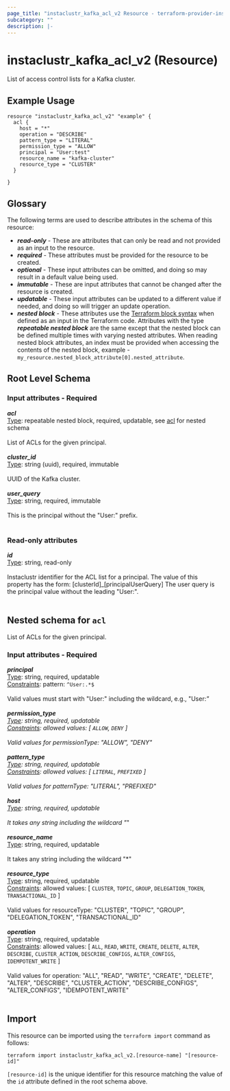 ```yaml
---
page_title: "instaclustr_kafka_acl_v2 Resource - terraform-provider-instaclustr"
subcategory: ""
description: |-
---
```


# instaclustr_kafka_acl_v2 (Resource)
List of access control lists for a Kafka cluster.
## Example Usage
```
resource "instaclustr_kafka_acl_v2" "example" {
  acl {
    host = "*"
    operation = "DESCRIBE"
    pattern_type = "LITERAL"
    permission_type = "ALLOW"
    principal = "User:test"
    resource_name = "kafka-cluster"
    resource_type = "CLUSTER"
  }

}
```
## Glossary
The following terms are used to describe attributes in the schema of this resource:
- **_read-only_** - These are attributes that can only be read and not provided as an input to the resource.
- **_required_** - These attributes must be provided for the resource to be created.
- **_optional_** - These input attributes can be omitted, and doing so may result in a default value being used.
- **_immutable_** - These are input attributes that cannot be changed after the resource is created.
- **_updatable_** - These input attributes can be updated to a different value if needed, and doing so will trigger an update operation.
- **_nested block_** - These attributes use the [Terraform block syntax](https://www.terraform.io/language/attr-as-blocks) when defined as an input in the Terraform code. Attributes with the type **_repeatable nested block_** are the same except that the nested block can be defined multiple times with varying nested attributes. When reading nested block attributes, an index must be provided when accessing the contents of the nested block, example - `my_resource.nested_block_attribute[0].nested_attribute`.
## Root Level Schema
### Input attributes - Required
*___acl___*<br>
<ins>Type</ins>: repeatable nested block, required, updatable, see [acl](#nested--acl) for nested schema<br>
<br>List of ACLs for the given principal.<br><br>
*___cluster_id___*<br>
<ins>Type</ins>: string (uuid), required, immutable<br>
<br>UUID of the Kafka cluster.<br><br>
*___user_query___*<br>
<ins>Type</ins>: string, required, immutable<br>
<br>This is the principal without the "User:" prefix.<br><br>
### Read-only attributes
*___id___*<br>
<ins>Type</ins>: string, read-only<br>
<br>Instaclustr identifier for the ACL list for a principal. The value of this property has the form: [clusterId]_[principalUserQuery]
The user query is the principal value without the leading "User:".<br><br>
<a id="nested--acl"></a>
## Nested schema for `acl`
List of ACLs for the given principal.<br>
### Input attributes - Required
*___principal___*<br>
<ins>Type</ins>: string, required, updatable<br>
<ins>Constraints</ins>: pattern: `^User:.*$`<br><br>Valid values must start with "User:" including the wildcard, e.g., "User:*"<br><br>
*___permission_type___*<br>
<ins>Type</ins>: string, required, updatable<br>
<ins>Constraints</ins>: allowed values: [ `ALLOW`, `DENY` ]<br><br>Valid values for permissionType: "ALLOW", "DENY"<br><br>
*___pattern_type___*<br>
<ins>Type</ins>: string, required, updatable<br>
<ins>Constraints</ins>: allowed values: [ `LITERAL`, `PREFIXED` ]<br><br>Valid values for patternType: "LITERAL", "PREFIXED"<br><br>
*___host___*<br>
<ins>Type</ins>: string, required, updatable<br>
<br>It takes any string including the wildcard "*"<br><br>
*___resource_name___*<br>
<ins>Type</ins>: string, required, updatable<br>
<br>It takes any string including the wildcard "*"<br><br>
*___resource_type___*<br>
<ins>Type</ins>: string, required, updatable<br>
<ins>Constraints</ins>: allowed values: [ `CLUSTER`, `TOPIC`, `GROUP`, `DELEGATION_TOKEN`, `TRANSACTIONAL_ID` ]<br><br>Valid values for resourceType: "CLUSTER", "TOPIC", "GROUP", "DELEGATION_TOKEN", "TRANSACTIONAL_ID"
<br><br>
*___operation___*<br>
<ins>Type</ins>: string, required, updatable<br>
<ins>Constraints</ins>: allowed values: [ `ALL`, `READ`, `WRITE`, `CREATE`, `DELETE`, `ALTER`, `DESCRIBE`, `CLUSTER_ACTION`, `DESCRIBE_CONFIGS`, `ALTER_CONFIGS`, `IDEMPOTENT_WRITE` ]<br><br>Valid values for operation: "ALL", "READ", "WRITE", "CREATE", "DELETE", "ALTER", "DESCRIBE", "CLUSTER_ACTION", "DESCRIBE_CONFIGS", "ALTER_CONFIGS", "IDEMPOTENT_WRITE"<br><br>
## Import
This resource can be imported using the `terraform import` command as follows:
```
terraform import instaclustr_kafka_acl_v2.[resource-name] "[resource-id]"
```
`[resource-id]` is the unique identifier for this resource matching the value of the `id` attribute defined in the root schema above.
